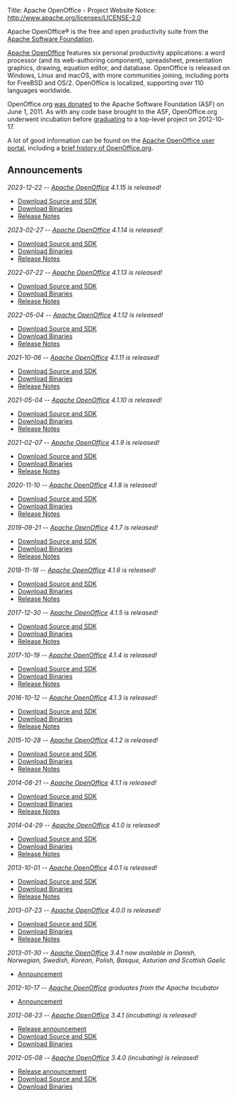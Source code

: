 Title:     Apache OpenOffice - Project Website
Notice: http://www.apache.org/licenses/LICENSE-2.0

Apache OpenOffice® is the free and open productivity suite from the [Apache Software Foundation][0].

[Apache OpenOffice][1] features six personal productivity applications: a word processor (and its web-authoring component),
spreadsheet, presentation graphics, drawing, equation editor, and database. OpenOffice is released on Windows, Linux and
macOS, with more communities joining, including ports for FreeBSD and OS/2. OpenOffice is localized, supporting over 110
languages worldwide.

OpenOffice.org [was donated][2] to the Apache Software Foundation (ASF) on June 1, 2011. As with any code base brought to
the ASF, OpenOffice.org underwent incubation before [graduating][3] to a top-level project on 2012-10-17.

A lot of good information can be found on the [Apache OpenOffice user portal][4], including a [brief history of
OpenOffice.org][5].

## Announcements

*2023-12-22 -- [Apache OpenOffice][1] 4.1.15 is released!*

- [Download Source and SDK](/downloads.html)
- [Download Binaries](https://www.openoffice.org/download/)
- [Release Notes](https://cwiki.apache.org/confluence/display/OOOUSERS/AOO+4.1.15+Release+Notes)

*2023-02-27 -- [Apache OpenOffice][1] 4.1.14 is released!*

- [Download Source and SDK](/downloads.html)
- [Download Binaries](https://www.openoffice.org/download/)
- [Release Notes](https://cwiki.apache.org/confluence/display/OOOUSERS/AOO+4.1.14+Release+Notes)

*2022-07-22 -- [Apache OpenOffice][1] 4.1.13 is released!*

- [Download Source and SDK](/downloads.html)
- [Download Binaries](https://www.openoffice.org/download/)
- [Release Notes](https://cwiki.apache.org/confluence/display/OOOUSERS/AOO+4.1.13+Release+Notes)

*2022-05-04 -- [Apache OpenOffice][1] 4.1.12 is released!*

- [Download Source and SDK](/downloads.html)
- [Download Binaries](https://www.openoffice.org/download/)
- [Release Notes](https://cwiki.apache.org/confluence/display/OOOUSERS/AOO+4.1.12+Release+Notes)

*2021-10-06 -- [Apache OpenOffice][1] 4.1.11 is released!*

- [Download Source and SDK](/downloads.html)
- [Download Binaries](https://www.openoffice.org/download/)
- [Release Notes](https://cwiki.apache.org/confluence/display/OOOUSERS/AOO+4.1.11+Release+Notes)

*2021-05-04 -- [Apache OpenOffice][1] 4.1.10 is released!*

- [Download Source and SDK](/downloads.html)
- [Download Binaries](https://www.openoffice.org/download/)
- [Release Notes](https://cwiki.apache.org/confluence/display/OOOUSERS/AOO+4.1.10+Release+Notes)

*2021-02-07 -- [Apache OpenOffice][1] 4.1.9 is released!*

- [Download Source and SDK](/downloads.html)
- [Download Binaries](https://www.openoffice.org/download/)
- [Release Notes](https://cwiki.apache.org/confluence/display/OOOUSERS/AOO+4.1.9+Release+Notes)

*2020-11-10 -- [Apache OpenOffice][1] 4.1.8 is released!*

- [Download Source and SDK](/downloads.html)
- [Download Binaries](https://www.openoffice.org/download/)
- [Release Notes](https://cwiki.apache.org/confluence/display/OOOUSERS/AOO+4.1.8+Release+Notes)

*2019-09-21 -- [Apache OpenOffice][1] 4.1.7 is released!*

- [Download Source and SDK](/downloads.html)
- [Download Binaries](https://www.openoffice.org/download/)
- [Release Notes](https://cwiki.apache.org/confluence/display/OOOUSERS/AOO+4.1.7+Release+Notes)

*2018-11-18 -- [Apache OpenOffice][1] 4.1.6 is released!*

- [Download Source and SDK](/downloads.html)
- [Download Binaries](https://www.openoffice.org/download/)
- [Release Notes](https://cwiki.apache.org/confluence/display/OOOUSERS/AOO+4.1.6+Release+Notes)

*2017-12-30 -- [Apache OpenOffice][1] 4.1.5 is released!*

- [Download Source and SDK](/downloads.html#release-archives)
- [Download Binaries](https://www.openoffice.org/download/)
- [Release Notes](https://cwiki.apache.org/confluence/display/OOOUSERS/AOO+4.1.5+Release+Notes)

*2017-10-19 -- [Apache OpenOffice][1] 4.1.4 is released!*

- [Download Source and SDK](/downloads.html#release-archives)
- [Download Binaries](https://www.openoffice.org/download/)
- [Release Notes](https://cwiki.apache.org/confluence/display/OOOUSERS/AOO+4.1.4+Release+Notes)

*2016-10-12 -- [Apache OpenOffice][1] 4.1.3 is released!*

- [Download Source and SDK](/downloads.html#release-archives)
- [Download Binaries](https://www.openoffice.org/download/)
- [Release Notes](https://cwiki.apache.org/confluence/display/OOOUSERS/AOO+4.1.3+Release+Notes)

*2015-10-28 -- [Apache OpenOffice][1] 4.1.2 is released!*

- [Download Source and SDK](/downloads.html#release-archives)
- [Download Binaries](https://www.openoffice.org/download/)
- [Release Notes](https://cwiki.apache.org/confluence/display/OOOUSERS/AOO+4.1.2+Release+Notes)

*2014-08-21 -- [Apache OpenOffice][1] 4.1.1 is released!*

- [Download Source and SDK](/downloads.html#release-archives)
- [Download Binaries](https://www.openoffice.org/download/)
- [Release Notes](https://cwiki.apache.org/confluence/display/OOOUSERS/AOO+4.1.1+Release+Notes)

*2014-04-29 -- [Apache OpenOffice][1] 4.1.0 is released!*

- [Download Source and SDK](/downloads.html#release-archives)
- [Download Binaries](https://www.openoffice.org/download/)
- [Release Notes](https://cwiki.apache.org/confluence/display/OOOUSERS/AOO+4.1+Release+Notes)

*2013-10-01 -- [Apache OpenOffice][1] 4.0.1 is released!*

- [Download Source and SDK](/downloads.html#release-archives)
- [Download Binaries](https://www.openoffice.org/download/)
- [Release Notes](https://cwiki.apache.org/confluence/display/OOOUSERS/AOO+4.0.1+Release+Notes)

*2013-07-23 -- [Apache OpenOffice][1] 4.0.0 is released!*

- [Download Source and SDK](/downloads.html#release-archives)
- [Download Binaries](https://www.openoffice.org/download/)
- [Release Notes](https://cwiki.apache.org/confluence/display/OOOUSERS/AOO+4.0+Release+Notes)

*2013-01-30 -- [Apache OpenOffice][1] 3.4.1 now available in Danish, Norwegian, Swedish, Korean, Polish, Basque, Asturian and Scottish Gaelic*

- [Announcement](https://blogs.apache.org/OOo/entry/apache_openoffice_now_available_in)

*2012-10-17 -- [Apache OpenOffice][1] graduates from the Apache Incubator*

- [Announcement](https://blogs.apache.org/OOo/entry/openoffice_graduates_from_the_apache)

*2012-08-23 -- [Apache OpenOffice][1] 3.4.1 (incubating) is released!*

- [Release announcement](https://blogs.apache.org/OOo/entry/announcing_apache_openoffice_3_41)
- [Download Source and SDK](/downloads.html#release-archives)
- [Download Binaries](https://www.openoffice.org/download)

*2012-05-08 -- [Apache OpenOffice][1] 3.4.0 (incubating) is released!*

- [Release announcement](https://www.openoffice.org/news/aoo34.html)
- [Download Source and SDK](/downloads.html#release-archives)
- [Download Binaries](https://www.openoffice.org/download/archive.html)


[0]: https://www.apache.org/
[1]: https://www.openoffice.org/
[2]: https://web.archive.org/web/20110606030535/http://www.marketwire.com/press-release/statements-on-openofficeorg-contribution-to-apache-nasdaq-orcl-1521400.htm
[3]: https://blogs.apache.org/OOo/entry/openoffice_graduates_from_the_apache
[4]: https://www.openoffice.org/
[5]: https://www.openoffice.org/about/
